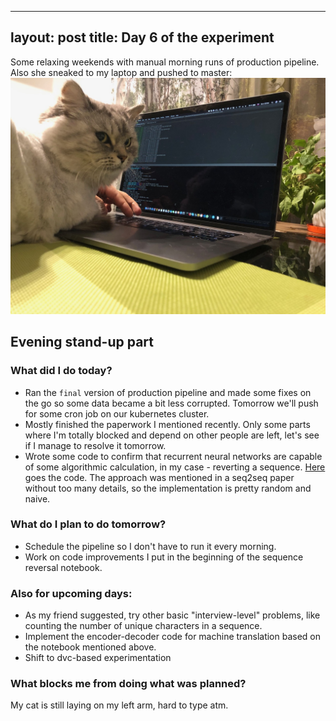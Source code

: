 
---
layout: post
title: Day 6 of the experiment
---

Some relaxing weekends with manual morning runs of production pipeline. Also she sneaked to my laptop and pushed to master:
![Sneaky cat](/images/IMG_0529.jpg)

<!--more-->

## Evening stand-up part

### What did I do today?

* Ran the `final` version of production pipeline and made some fixes on the go so some data became a bit less corrupted. Tomorrow we'll push for some cron job on our kubernetes cluster.
* Mostly finished the paperwork I mentioned recently. Only some parts where I'm totally blocked and depend on other people are left, let's see if I manage to resolve it tomorrow.
* Wrote some code to confirm that recurrent neural networks are capable of some algorithmic calculation, in my case - reverting a sequence. [Here](https://github.com/jezzarax/seq2seq_playground/blob/master/00-seq-reversal.ipynb) goes the code. The approach was mentioned in a seq2seq paper without too many details, so the implementation is pretty random and naive.

### What do I plan to do tomorrow?

* Schedule the pipeline so I don't have to run it every morning.
* Work on code improvements I put in the beginning of the sequence reversal notebook.

### Also for upcoming days:

* As my friend suggested, try other basic "interview-level" problems, like counting the number of unique characters in a sequence.
* Implement the encoder-decoder code for machine translation based on the notebook mentioned above.
* Shift to dvc-based experimentation

### What blocks me from doing what was planned?

My cat is still laying on my left arm, hard to type atm.

